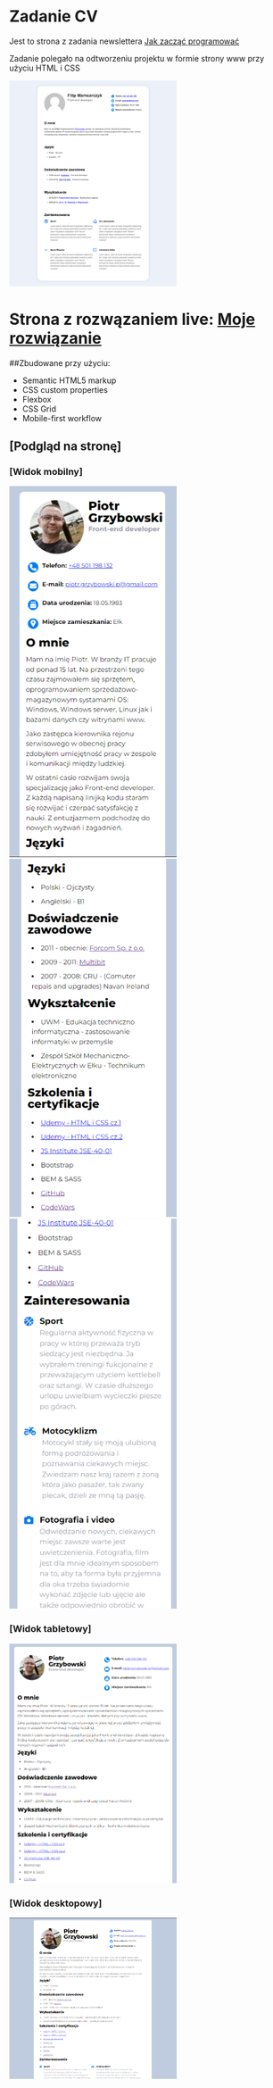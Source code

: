 # Zadanie CV
Jest to strona z zadania newslettera [Jak zacząć programować](https://jakzaczacprogramowac.pl)

Zadanie polegało na odtworzeniu projektu w formie strony www przy użyciu HTML i CSS 

<img src="./img/inspiracja.png" width="300px">


# Strona z rozwązaniem live: [Moje rozwiązanie](https://shroomsky.github.io/About_Me/)


##Zbudowane przy użyciu:

- Semantic HTML5 markup
- CSS custom properties
- Flexbox
- CSS Grid
- Mobile-first workflow



## [Podgląd na stronę]

### [Widok mobilny]


<img src="./Screenshot_1.png" width="300px">
<img src="./Screenshot_2.png" width="300px">
<img src="./Screenshot_3.png" width="300px">

### [Widok tabletowy]

<img src="./Screenshot_4.png" width="300px">

### [Widok desktopowy]

<img src="./Screenshot_5.png" width="300px">
